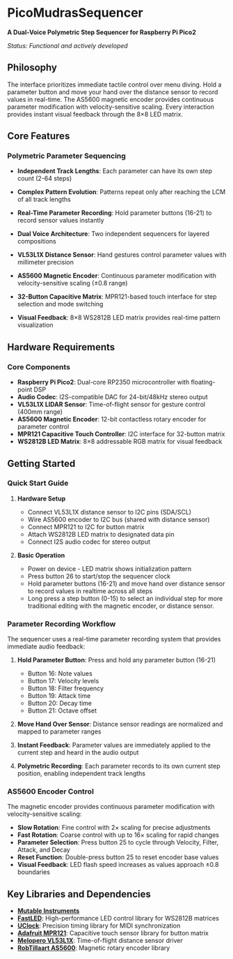 # PicoMudrasSequencer

**A Dual-Voice Polymetric Step Sequencer for Raspberry Pi Pico2**

*Status: Functional and actively developed*



## Philosophy

The interface prioritizes immediate tactile control over menu diving. Hold a parameter button and move your hand over the distance sensor to record values in real-time. The AS5600 magnetic encoder provides continuous parameter modification with velocity-sensitive scaling. Every interaction provides instant visual feedback through the 8×8 LED matrix.

## Core Features

### Polymetric Parameter Sequencing
- **Independent Track Lengths**: Each parameter can have its own step count (2-64 steps)
- **Complex Pattern Evolution**: Patterns repeat only after reaching the LCM of all track lengths
- **Real-Time Parameter Recording**: Hold parameter buttons (16-21) to record sensor values instantly
- **Dual Voice Architecture**: Two independent sequencers for layered compositions

- **VL53L1X Distance Sensor**: Hand gestures control parameter values with millimeter precision
- **AS5600 Magnetic Encoder**: Continuous parameter modification with velocity-sensitive scaling (±0.8 range)
- **32-Button Capacitive Matrix**: MPR121-based touch interface for step selection and mode switching
- **Visual Feedback**: 8×8 WS2812B LED matrix provides real-time pattern visualization

## Hardware Requirements

### Core Components
- **Raspberry Pi Pico2**: Dual-core RP2350 microcontroller with floating-point DSP
- **Audio Codec**: I2S-compatible DAC for 24-bit/48kHz stereo output
- **VL53L1X LIDAR Sensor**: Time-of-flight sensor for gesture control (400mm range)
- **AS5600 Magnetic Encoder**: 12-bit contactless rotary encoder for parameter control
- **MPR121 Capacitive Touch Controller**: I2C interface for 32-button matrix
- **WS2812B LED Matrix**: 8×8 addressable RGB matrix for visual feedback

## Getting Started

### Quick Start Guide

1. **Hardware Setup**
   - Connect VL53L1X distance sensor to I2C pins (SDA/SCL)
   - Wire AS5600 encoder to I2C bus (shared with distance sensor)
   - Connect MPR121 to I2C for button matrix
   - Attach WS2812B LED matrix to designated data pin
   - Connect I2S audio codec for stereo output


3. **Basic Operation**
   - Power on device - LED matrix shows initialization pattern
   - Press button 26 to start/stop the sequencer clock
   - Hold parameter buttons (16-21) and move hand over distance sensor to record values in realtime across all steps
   - Long press a step button (0-15) to select an individual step for more traditional editing with the magnetic encoder, or distance sensor.

### Parameter Recording Workflow

The sequencer uses a real-time parameter recording system that provides immediate audio feedback:

1. **Hold Parameter Button**: Press and hold any parameter button (16-21)
   - Button 16: Note values
   - Button 17: Velocity levels
   - Button 18: Filter frequency
   - Button 19: Attack time
   - Button 20: Decay time
   - Button 21: Octave offset

2. **Move Hand Over Sensor**: Distance sensor readings are normalized and mapped to parameter ranges

3. **Instant Feedback**: Parameter values are immediately applied to the current step and heard in the audio output

4. **Polymetric Recording**: Each parameter records to its own current step position, enabling independent track lengths

### AS5600 Encoder Control

The magnetic encoder provides continuous parameter modification with velocity-sensitive scaling:

- **Slow Rotation**: Fine control with 2× scaling for precise adjustments
- **Fast Rotation**: Coarse control with up to 16× scaling for rapid changes
- **Parameter Selection**: Press button 25 to cycle through Velocity, Filter, Attack, and Decay
- **Reset Function**: Double-press button 25 to reset encoder base values
- **Visual Feedback**: LED flash speed increases as values approach ±0.8 boundaries

## Key Libraries and Dependencies

- **[Mutable Instruments](https://github.com/pichenettes/eurorack)**
- **[FastLED](https://github.com/FastLED/FastLED)**: High-performance LED control library for WS2812B matrices
- **[UClock](https://github.com/midilab/uClock)**: Precision timing library for MIDI synchronization
- **[Adafruit MPR121](https://github.com/adafruit/Adafruit_MPR121)**: Capacitive touch sensor library for button matrix
- **[Melopero VL53L1X](https://github.com/melopero/VL53L1X)**: Time-of-flight distance sensor driver
- **[RobTillaart AS5600](https://github.com/RobTillaart/AS5600)**: Magnetic rotary encoder library

